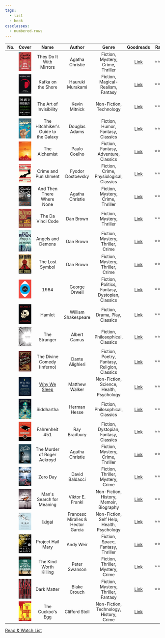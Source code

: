 ```yaml
---
tags:
  - list
  - book
cssclasses:
  - numbered-rows
---
```


| No. | Cover | Name | Author | Genre | Goodreads | Rating | Status |
| :--: | :--: | :--: | :--: | :--: | :--: | ---- | :--: |
|  | ![They do it with Mirrors\|72](images/they-do-it-with-mirrors.jpg) | They Do It With Mirrors | Agatha Christie | Fiction, Mystery, Crime, Thriller | [Link](https://www.goodreads.com/book/show/68930.They_Do_It_With_Mirrors) | ⭐⭐⭐ | #completed |
|  | ![Kafka on the Shore\|72](images/kafka-on-the-shore.jpg) | Kafka on the Shore | Hauruki Murakami | Fiction, Magical-Realism, Fantasy | [Link](https://www.goodreads.com/book/show/4929.Kafka_on_the_Shore) | ⭐⭐⭐⭐ | #completed |
|  | ![The art of Invisibility\|72](images/the-art-of-invisibility.jpg) | The Art of Invisibility | Kevin Mitnick | Non-Fiction, Technology | [Link](https://www.goodreads.com/book/show/30363785-the-art-of-invisibility) | ⭐⭐⭐ | #completed |
|  | ![The Hitchhiker's Guide to the Galaxy\|72](images/the-hitchhikers-guide-to-the-galaxy.jpg) | The Hitchhiker's Guide to the Galaxy | Douglas Adams | Fiction, Humor, Fantasy, Classics | [Link](https://www.goodreads.com/book/show/386162.The_Hitchhiker_s_Guide_to_the_Galaxy) | ⭐⭐⭐⭐ | #completed |
|  | ![The Alchemist\|72](images/the-alchemist.jpg) | The Alchemist | Paulo Coelho | Fiction, Fantasy, Adventure, Classics | [Link](https://www.goodreads.com/book/show/18144590-the-alchemist) | ⭐⭐⭐⭐⭐ | #completed |
|  | ![Crime and Punishment\|72](images/crime-and-punishment.jpg) | Crime and Punishment | Fyodor Dostoevsky | Fiction, Crime, Physiological, Classics | [Link](https://www.goodreads.com/book/show/7144.Crime_and_Punishment) | ⭐⭐⭐ | #completed |
|  | ![And Then There Where None\|72](images/and-then-there-where-none.jpg) | And Then There Where None | Agatha Christie | Fiction, Mystery, Crime, Thriller | [Link](https://www.goodreads.com/book/show/16299.And_Then_There_Were_None) | ⭐⭐⭐⭐⭐ | #completed |
|  | ![The Da Vici Code\|72](images/the-davici-code.jpg) | The Da Vinci Code | Dan Brown | Fiction, Mystery, Thriller | [Link](https://www.goodreads.com/book/show/968.The_Da_Vinci_Code) | ⭐⭐⭐⭐ | #completed |
|  | ![Angels and Demons\|72](images/angels-and-demons.jpg) | Angels and Demons | Dan Brown | Fiction, Mystery, Thriller, Crime | [Link](https://www.goodreads.com/book/show/960.Angels_Demons) | ⭐⭐⭐⭐ | #completed |
|  | ![The Lost Symbol\|72](images/the-lost-symbol.jpg) | The Lost Symbol | Dan Brown | Fiction, Mystery, Thriller, Crime | [Link](https://www.goodreads.com/book/show/6411961-the-lost-symbol) | ⭐⭐⭐⭐⭐ | #completed |
|  | ![1984\|72](images/1984.jpg) | 1984 | George Orwell | Fiction, Politics, Fantasy, Dystopian, Classics | [Link](https://www.goodreads.com/book/show/61439040-1984) | ⭐⭐⭐⭐ | #completed |
|  | ![Hamlet\|72](images/hamlet.jpeg) | Hamlet | William Shakespeare | Fiction, Drama, Play, Classics | [Link](https://www.goodreads.com/book/show/1420.Hamlet) | ⭐⭐⭐ | #completed |
|  | ![The Stranger\|72](images/the-stranger.jpg) | The Stranger | Albert Camus | Fiction, Philosophical, Classics | [Link](https://www.goodreads.com/book/show/49552.The_Stranger) | ⭐⭐⭐ | #completed |
|  | ![The Divine Comedy\|72](images/the-divine-comedy.jpg) | The Divine Comedy (Inferno) | Dante Alighieri | Fiction, Poetry, Fantasy, Religion, Classics | [Link](https://www.goodreads.com/book/show/6656.The_Divine_Comedy) | ⭐⭐ | #completed |
|  | ![Why we Sleep\|72](images/why-we-sleep.jpg) | [Why We Sleep](Why%20We%20Sleep.md) | Matthew Walker | Non-Fiction, Science, Health, Psychology | [Link](https://www.goodreads.com/book/show/34466963-why-we-sleep) | ⭐⭐⭐ | #completed |
|  | ![Siddhartha\|72](images/siddhartha.jpg) | Siddhartha | Herman Hesse | Fiction, Philosophical, Classics | [Link](https://www.goodreads.com/book/show/52036.Siddhartha) | ⭐⭐⭐ | #completed |
|  | ![Fahrenheit 451\|72](images/fahrenheit-451.jpg) | Fahrenheit 451 | Ray Bradbury | Fiction, Dystopian, Fantasy, Classics | [Link](https://www.goodreads.com/book/show/56302573-farenheit-451) | ⭐⭐⭐ | #completed |
|  | ![The Murder of Roger Ackroyd\|72](images/the-murder-of-roger-ackroyd.jpg) | The Murder of Roger Ackroyd | Agatha Christie | Fiction, Mystery, Crime, Thriller | [Link](https://www.goodreads.com/book/show/16328.The_Murder_of_Roger_Ackroyd) | ⭐⭐⭐⭐⭐ | #completed |
|  | ![Zero Day\|72](images/zero-day.jpg) | Zero Day | David Baldacci | Fiction, Thriller, Mystery, Crime | [Link](https://www.goodreads.com/book/show/11007587-zero-day) | ⭐⭐ | #completed |
|  | ![Man's Search for Meaning\|72](images/mans-search-for-meaning.jpg) | Man's Search for Meaning | Viktor E. Frankl | Non-Fiction, History, Memoir, Biography | [Link](https://www.goodreads.com/book/show/4069.Man_s_Search_for_Meaning) | ⭐⭐⭐ | #completed |
|  | ![Ikigai\|72](images/ikigai.jpg) | [Ikigai](Ikigai.md) | Francesc Miralles & Hector Garcia | Non-Fiction, Self Help, Health, Psychology | [Link](https://www.goodreads.com/en/book/show/40534545-ikigai) | ⭐⭐⭐ | #completed |
|  | ![project-hail-mary\|72](images/project-hail-mary.jpg) | Project Hail Mary | Andy Weir | Fiction, Space, Fantasy, Thriller | [Link](https://www.goodreads.com/book/show/54493401-project-hail-mary) | ⭐⭐⭐⭐ | #completed |
|  | ![the-kind-worth-killing\|72](images/the-kind-worth-killing.jpg) | The Kind Worth Killing | Peter Swanson | Fiction, Thriller, Mystery, Crime | [Link](https://www.goodreads.com/book/show/21936809-the-kind-worth-killing) | ⭐⭐⭐ | #completed |
|  | ![dark-matter\|72](images/dark-matter.jpg) | Dark Matter | Blake Crouch | Fiction, Mystery, Thriller, Fantasy | [Link](https://www.goodreads.com/book/show/27833670-dark-matter) | ⭐⭐⭐⭐ | #completed |
|  | ![the-cuckoos-egg\|72](images/the-cuckoos-egg.jpg) | The Cuckoo's Egg | Clifford Stoll | Non-Fiction, Technology, History, Crime | [Link](https://www.goodreads.com/book/show/18154.The_Cuckoo_s_Egg) |  | #reading |

[Read & Watch List](../Read%20&%20Watch%20List.md)
